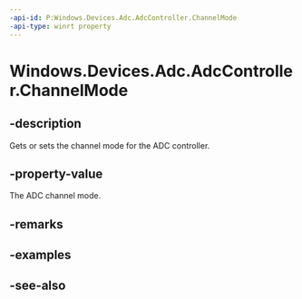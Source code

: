 ----api-id: P:Windows.Devices.Adc.AdcController.ChannelMode
-api-type: winrt property
---<!-- Property syntaxpublic Windows.Devices.Adc.AdcChannelMode ChannelMode { get;  set; }--># Windows.Devices.Adc.AdcController.ChannelMode## -descriptionGets or sets the channel mode for the ADC controller.## -property-valueThe ADC channel mode.## -remarks## -examples## -see-also